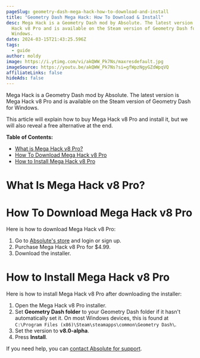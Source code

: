 ```yaml
---
pageSlug: geometry-dash-mega-hack-how-to-download-and-install
title: "Geometry Dash Mega Hack: How To Download & Install"
desc: Mega Hack is a Geometry Dash mod by Absolute. The latest version is Mega
  Hack v8 Pro and is available on the Steam version of Geometry Dash for
  Windows.
date: 2024-03-15T21:43:25.596Z
tags:
  - guide
author: moldy
image: https://i.ytimg.com/vi/akQWW_Pk7Ns/maxresdefault.jpg
imageSource: https://youtu.be/akQWW_Pk7Ns?si=gfWpzNgyGZdWpqVQ
affiliateLinks: false
hideAds: false
---
```

Mega Hack is a Geometry Dash mod by Absolute. The latest version is Mega Hack v8 Pro and is available on the Steam version of Geometry Dash for Windows.

This article will explain how to buy Mega Hack v8 Pro and install it, but we will also reveal a free alternative at the end.

**Table of Contents:**

- [What is Mega Hack v8 Pro?](#what-is-mega-hack-v8-pro%3F)
- [How To Download Mega Hack v8 Pro](#how-to-download-mega-hack-v8-pro)
- [How to Install Mega Hack v8 Pro](#how-to-install-mega-hack-v8-pro)

# What Is Mega Hack v8 Pro?

# How To Download Mega Hack v8 Pro

Here is how to download Mega Hack v8 Pro:

1. Go to [Absolute's store](https://absolllute.com/store/view_mega_hack_pro) and login or sign up.
2. Purchase Mega Hack v8 Pro for $4.99.
3. Download the installer.

# How to Install Mega Hack v8 Pro

Here is how to install Mega Hack v8 Pro after downloading the installer:

1. Open the Mega Hack v8 Pro installer.
2. Set **Geometry Dash folder** to your Geometry Dash folder if it hasn't automatically set it. On most Windows devices, this is found at `C:\Program Files (x86)\Steam\steamapps\common\Geometry Dash\`.
3. Set the version to **v8.0-alpha**.
4. Press **Install**.

If you need help, you can [contact Absolute for support](https://absolllute.com/).